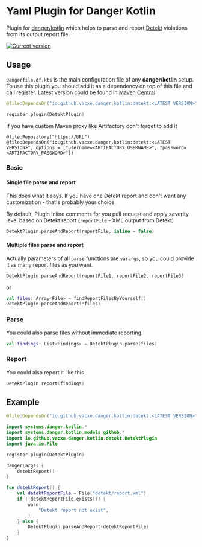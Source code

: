 # Yaml Plugin for Danger Kotlin

Plugin for [danger/kotlin](https://github.com/danger/kotlin) which helps to parse and report [Detekt](https://github.com/detekt/detekt) violations from its output report file.

[![Current version](https://img.shields.io/badge/io.github.vacxe.danger.kotlin:detekt-1.0.0-orange)](https://central.sonatype.com/artifact/io.github.vacxe.danger.kotlin/detekt)

## Usage

`Dangerfile.df.kts` is the main configuration file of any **danger/kotlin** setup. To use this plugin you should add it as a dependency on top of this file and call register.
Latest version could be found in [Maven Central](https://search.maven.org/artifact/io.github.vacxe.danger.koltin/detekt)
```kotlin
@file:DependsOn("io.github.vacxe.danger.kotlin:detekt:<LATEST VERSION>")

register.plugin(DetektPlugin)
```

If you have custom Maven proxy like Artifactory don't forget to add it

```
@file:Repository("https://URL")
@file:DependsOn("io.github.vacxe.danger.kotlin:detekt:<LATEST VERSION>", options = ["username=<ARTIFACTORY_USERNAME>", "password=<ARTIFACTORY_PASSWORD>"])
```

### Basic

#### Single file parse and report

This does what it says. If you have one Detekt report and don't want any customization - that's probably your choice.

By default, Plugin inline comments for you pull request and apply severity level based on Detekt report (`reportFile` - XML output from Detekt)

```kotlin
DetektPlugin.parseAndReport(reportFile, inline = false)
```

#### Multiple files parse and report

Actually parameters of all `parse` functions are `varargs`, so you could provide it as many report files as you want.

```kotlin
DetektPlugin.parseAndReport(reportFile1, reportFile2, reportFile3)
```

or

```kotlin
val files: Array<File> = findReportFilesByYourself()
DetektPlugin.parseAndReport(*files)
```

### Parse

You could also parse files without immediate reporting.

```kotlin
val findings: List<Findings> = DetektPlugin.parse(files)
```

### Report

You could also report it like this

```kotlin
DetektPlugin.report(findings)
```

## Example

```kotlin
@file:DependsOn("io.github.vacxe.danger.kotlin:detekt:<LATEST VERSION>")

import systems.danger.kotlin.*
import systems.danger.kotlin.models.github.*
import io.github.vacxe.danger.kotlin.detekt.DetektPlugin
import java.io.File

register.plugin(DetektPlugin)

danger(args) {
    detektReport()
}

fun detektReport() {
    val detektReportFile = File("detekt/report.xml")
    if (!detektReportFile.exists()) {
        warn(
            "Detekt report not exist",
        )
    } else {
        DetektPlugin.parseAndReport(detektReportFile)
    }
}
```
